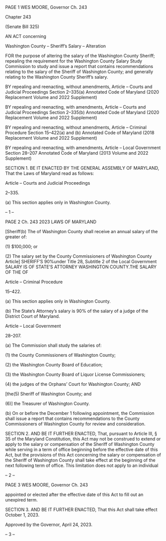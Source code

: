 PAGE 1
WES MOORE, Governor Ch. 243

Chapter 243

(Senate Bill 325)

AN ACT concerning

Washington County – Sheriff’s Salary – Alteration

FOR the purpose of altering the salary of the Washington County Sheriff; repealing the
requirement for the Washington County Salary Study Commission to study and
issue a report that contains recommendations relating to the salary of the Sheriff of
Washington County; and generally relating to the Washington County Sheriff’s
salary.

BY repealing and reenacting, without amendments,
Article – Courts and Judicial Proceedings
Section 2–335(a)
Annotated Code of Maryland
(2020 Replacement Volume and 2022 Supplement)

BY repealing and reenacting, with amendments,
Article – Courts and Judicial Proceedings
Section 2–335(b)
Annotated Code of Maryland
(2020 Replacement Volume and 2022 Supplement)

BY repealing and reenacting, without amendments,
Article – Criminal Procedure
Section 15–422(a) and (b)
Annotated Code of Maryland
(2018 Replacement Volume and 2022 Supplement)

BY repealing and reenacting, with amendments,
Article – Local Government
Section 28–207
Annotated Code of Maryland
(2013 Volume and 2022 Supplement)

SECTION 1. BE IT ENACTED BY THE GENERAL ASSEMBLY OF MARYLAND,
That the Laws of Maryland read as follows:

Article – Courts and Judicial Proceedings

2–335.

(a) This section applies only in Washington County.

– 1 –

PAGE 2
Ch. 243 2023 LAWS OF MARYLAND

[Sheriff(b) The of Washington County shall receive an annual salary of the
greater of:

(1) $100,000; or

(2) The salary set by the County Commissioners of Washington County
Article] SHERIFF’S 90%under Title 28, Subtitle 2 of the Local Government SALARY IS OF
STATE’S ATTORNEY WASHINGTON COUNTY.THE SALARY OF THE OF

Article – Criminal Procedure

15–422.

(a) This section applies only in Washington County.

(b) The State’s Attorney’s salary is 90% of the salary of a judge of the District
Court of Maryland.

Article – Local Government

28–207.

(a) The Commission shall study the salaries of:

(1) the County Commissioners of Washington County;

(2) the Washington County Board of Education;

(3) the Washington County Board of Liquor License Commissioners;

(4) the judges of the Orphans’ Court for Washington County; AND

[the(5) Sheriff of Washington County; and

(6)] the Treasurer of Washington County.

(b) On or before the December 1 following appointment, the Commission shall
issue a report that contains recommendations to the County Commissioners of Washington
County for review and consideration.

SECTION 2. AND BE IT FURTHER ENACTED, That, pursuant to Article III, § 35
of the Maryland Constitution, this Act may not be construed to extend or apply to the salary
or compensation of the Sheriff of Washington County while serving in a term of office
beginning before the effective date of this Act, but the provisions of this Act concerning the
salary or compensation of the Sheriff of Washington County shall take effect at the
beginning of the next following term of office. This limitation does not apply to an individual

– 2 –

PAGE 3
WES MOORE, Governor Ch. 243

appointed or elected after the effective date of this Act to fill out an unexpired term.

SECTION 3. AND BE IT FURTHER ENACTED, That this Act shall take effect
October 1, 2023.

Approved by the Governor, April 24, 2023.

– 3 –